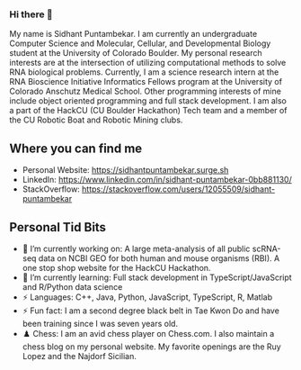 ### Hi there 👋

My name is Sidhant Puntambekar. I am currently an undergraduate Computer Science and Molecular, Cellular, and Developmental Biology student at the University of Colorado Boulder. My personal research interests are at the intersection of utilizing computational methods to solve RNA biological problems. Currently, I am a science research intern at the RNA Bioscience Initiative Informatics Fellows program at the University of Colorado Anschutz Medical School. Other programming interests of mine include object oriented programming and full stack development. I am also a part of the HackCU (CU Boulder Hackathon) Tech team and a member of the CU Robotic Boat and Robotic Mining clubs. 

## Where you can find me
 - Personal Website: https://sidhantpuntambekar.surge.sh
 - LinkedIn: https://www.linkedin.com/in/sidhant-puntambekar-0bb881130/
 - StackOverflow: https://stackoverflow.com/users/12055509/sidhant-puntambekar

## Personal Tid Bits
  - 🔭 I’m currently working on: A large meta-analysis of all public scRNA-seq data on NCBI GEO for both human and mouse organisms (RBI). A one stop shop website for the HackCU Hackathon.
  - 🌱 I’m currently learning: Full stack development in TypeScript/JavaScript and R/Python data science
  - ⚡ Languages: C++, Java, Python, JavaScript, TypeScript, R, Matlab 
  - ⚡ Fun fact: I am a second degree black belt in Tae Kwon Do and have been training since I was seven years old.  
  - ♟️ Chess: I am an avid chess player on Chess.com. I also maintain a chess blog on my personal website. My favorite openings are the Ruy Lopez and the Najdorf Sicilian. 

<!--
**SidhantPuntambekar/SidhantPuntambekar** is a ✨ _special_ ✨ repository because its `README.md` (this file) appears on your GitHub profile.

Here are some ideas to get you started:

- 🔭 I’m currently working on ...
- 🌱 I’m currently learning ...
- 👯 I’m looking to collaborate on ...
- 🤔 I’m looking for help with ...
- 💬 Ask me about ...
- 📫 How to reach me: ...
- 😄 Pronouns: ...
- ⚡ Fun fact: ...
-->
